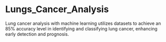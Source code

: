 # Lungs_Cancer_Analysis
Lung cancer analysis with machine learning utilizes datasets to achieve an 85% accuracy level in identifying and classifying lung cancer, enhancing early detection and prognosis.

